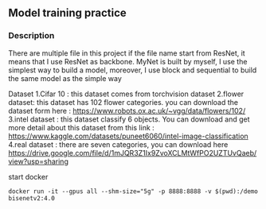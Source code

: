## Model training practice

### Description
There are multiple file in this project
if the file name start from ResNet, it means that I use ResNet as backbone. 
MyNet is built by myself, I use the simplest way to build a model, moreover, I use block and sequential to build the same model as the simple way

Dataset
1.Cifar 10 : this dataset comes from torchvision dataset
2.flower dataset: this dataset has 102 flower categories. you can download the dataset form here : https://www.robots.ox.ac.uk/~vgg/data/flowers/102/
3.intel dataset : this dataset classify 6 objects. You can download and get more detail about this dataset from this link : https://www.kaggle.com/datasets/puneet6060/intel-image-classification
4.real dataset : there are seven categories, you can download here https://drive.google.com/file/d/1mJQR3Z1Ix9ZvoXCLMtWfPO2UZTUvQaeb/view?usp=sharing


start docker 
```console
docker run -it --gpus all --shm-size="5g" -p 8888:8888 -v $(pwd):/demo bisenetv2:4.0
```



